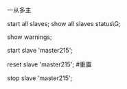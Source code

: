 一从多主

start all slaves;
show all slaves status\G;

show warnings;

start slave 'master215';

reset slave 'master215';  #重置

stop slave 'master215';